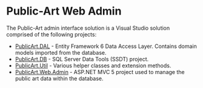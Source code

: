 # Public-Art Web Admin

The Public-Art admin interface solution is a Visual Studio solution comprised of the following projects:
- [PublicArt.DAL]() - Entity Framework 6 Data Access Layer. Contains domain models imported from the database.
- [PublicArt.DB]() - SQL Server Data Tools (SSDT) project.
- [PublicArt.Util]() - Various helper classes and extension methods.
- [PublicArt.Web.Admin]() - ASP.NET MVC 5 project used to manage the public art data within the database.
